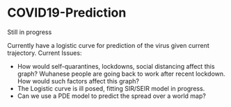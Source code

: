 # COVID19-Prediction
Still in progress

Currently have a logistic curve for prediction of the virus given current trajectory.
Current Issues: 
* How would self-quarantines, lockdowns, social distancing affect this graph? Wuhanese people are going back to work after recent lockdown. How would such factors affect this graph? 
* The Logistic curve is ill posed, fitting SIR/SEIR model in progress.
* Can we use a PDE model to predict the spread over a world map?
